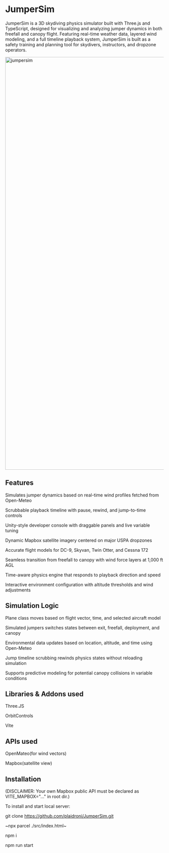 # JumperSim

JumperSim is a 3D skydiving physics simulator built with Three.js and TypeScript, designed for visualizing and analyzing jumper dynamics in both freefall and canopy flight. Featuring real-time weather data, layered wind modeling, and a full timeline playback system, JumperSim is built as a safety training and planning tool for skydivers, instructors, and dropzone operators.

<img width="2560" height="1313" alt="jumpersim" src="https://github.com/user-attachments/assets/ea099efa-3778-4fbd-93d6-a3982caebf26" />

## Features

Simulates jumper dynamics based on real-time wind profiles fetched from Open-Meteo

Scrubbable playback timeline with pause, rewind, and jump-to-time controls

Unity-style developer console with draggable panels and live variable tuning

Dynamic Mapbox satellite imagery centered on major USPA dropzones

Accurate flight models for DC-9, Skyvan, Twin Otter, and Cessna 172

Seamless transition from freefall to canopy with wind force layers at 1,000 ft AGL

Time-aware physics engine that responds to playback direction and speed

Interactive environment configuration with altitude thresholds and wind adjustments

## Simulation Logic

Plane class moves based on flight vector, time, and selected aircraft model

Simulated jumpers switches states between exit, freefall, deployment, and canopy

Environmental data updates based on location, altitude, and time using Open-Meteo

Jump timeline scrubbing rewinds physics states without reloading simulation

Supports predictive modeling for potential canopy collisions in variable conditions

## Libraries & Addons used

Three.JS

OrbitControls

Vite

## APIs used

OpenMateo(for wind vectors)

Mapbox(satellite view)

## Installation

(DISCLAIMER: Your own Mapbox public API must be declared as VITE_MAPBOX="..." in root dir.)

To install and start local server:

git clone https://github.com/plaidroni/JumperSim.git

~npx parcel ./src/index.html~

npm i

npm run start
